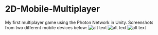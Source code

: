 # 2D-Mobile-Multiplayer
My first multiplayer game using the Photon Network in Unity. 
Screenshots from two different mobile devices below:
![alt text](https://i.imgur.com/KEea9XS.png)
![alt text](https://i.imgur.com/7N0wtDV.png)
![alt text](https://i.imgur.com/tkwDYrs.png)
